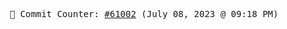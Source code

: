 <p align="center">
    <samp>
        📮 Commit Counter: <a href="https://github.com/Javascript-void0/Javascript-void0/commits/main">#61002</a> (July 08, 2023 @ 09:18 PM)
    </samp>
</p>